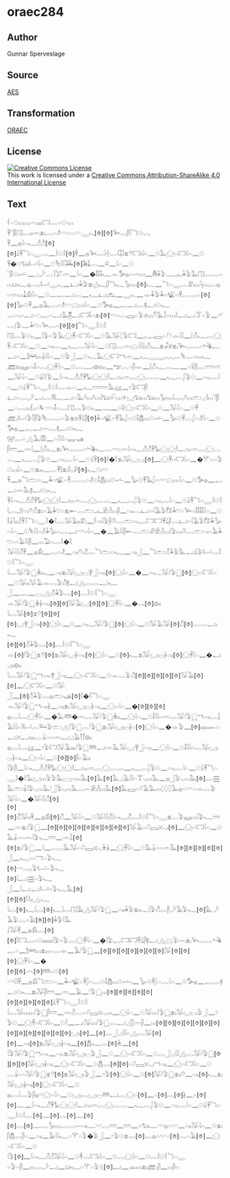 # oraec284

## Author

Gunnar Sperveslage

## Source

[AES](https://github.com/simondschweitzer/aes)

## Transformation

[ORAEC](https://oraec.github.io/)

## License

<a rel="license" href="http://creativecommons.org/licenses/by-sa/4.0/"><img alt="Creative Commons License" style="border-width:0" src="https://i.creativecommons.org/l/by-sa/4.0/88x31.png" /></a><br />This work is licensed under a <a rel="license" href="http://creativecommons.org/licenses/by-sa/4.0/">Creative Commons Attribution-ShareAlike 4.0 International License</a>

## Text

𓆳𓏏𓇳𓏥𓏥𓇹𓏤𓏤𓏤𓏤𓉐𓂋𓏏𓇳𓎆𓏥<br>
𓋹𓊹𓄤𓉔𓂋𓏤𓏤𓏛𓁷𓏤𓐙𓏏𓁦𓎟𓇯𓎟𓇾𓏤𓈅[⯑][⯑]𓅨𓂋𓋴𓌉𓆓𓇳𓈅𓈅<br>
𓋹𓈖𓐍𓇋𓏏𓆑𓀭𓀯[⯑][⯑]𓏙𓋹𓆓𓏏𓇾𓂋𓈖𓎛𓇳𓎛[⯑]𓋹𓈖𓐍𓅨𓂋𓇋𓏶𓐛𓎳𓁷𓄣𓉐𓏤𓇋𓏏𓈖𓇳𓅓𓈌𓏏𓉐𓇋𓏏𓈖𓇳<br>
𓋹�𓇳𓃒𓂡𓇋𓏏𓈖𓇳𓌸𓇋𓇋𓅒[⯑]𓅉𓍞𓂋𓈖𓍶𓈖𓇋𓏏𓈖𓇳<br>
𓊹𓄤𓇳𓏤𓌡𓈖𓈎𓌳𓐛𓌙𓅯𓏛𓈖𓇋𓏏𓈖�𓄤𓄤𓄤𓆑𓁹𓅜𓐍𓏏𓏛𓏥𓈖𓄟𓇓𓅱𓊃𓊵𓇓𓅱𓅓𓉔𓂋𓂋𓏏𓏥𓂓𓏤𓆑𓐍𓂋𓊪𓂡𓇾𓏤𓈅𓈖𓂞𓇓𓅱𓁷𓏤𓊨𓆑𓋴𓆓𓆑𓅭𓏥[⯑]𓆑𓈖𓆓𓏏𓇾𓐛𓁨𓏤𓏥𓆐𓏥𓐛𓐍𓏏𓏛𓏥𓍞𓀁𓇋𓏏𓈖𓇳𓊃𓉻𓂝𓂋𓈖𓆑𓂞𓃹𓈖𓇾𓏤𓈅𓈖𓁹𓇓𓅱𓇓𓏏𓆤𓏏𓋹𓐛𓐙𓏏[⯑][⯑]𓅭𓇳𓋹𓈖𓐍𓅓𓐙𓏏𓁦𓎟𓈍𓏥𓇋𓏏𓈖𓇳𓅜𓐍𓈖𓉻𓂝𓐛𓊢𓂝𓇳𓆑<br>
𓂋𓏏𓊪𓏏𓂝𓏏𓆇𓉻𓏏𓂝𓅓𓉥𓂝𓉐𓄤𓏏𓁷𓏤[⯑]𓎟𓏏𓂋𓈙𓏏𓅱𓂉𓏥𓎸𓅓𓎿𓏏𓏥𓎛𓂝𓂝𓀠𓏏𓅱𓈖𓄔𓐛𓊤𓅱𓊃𓇓𓈞𓏏𓅨𓂋𓏏[⯑][⯑]𓆓𓏏𓇾𓎛𓇳𓎛<br>
𓉔𓂋𓅱𓇳𓏤𓊪𓈖𓇋𓅱𓏏𓅱𓅓𓈌𓋹𓏏𓉐𓇋𓏏𓈖𓇳𓅓𓅮𓆭𓅱𓉐𓈖𓊪𓊃𓈙𓏏𓎅𓁹𓇋𓇋𓈖𓍛𓀯𓆑𓐛𓈌𓋹𓏏𓉐𓇋𓏏𓈖𓇳𓈖𓏏𓏤𓏤𓂋𓈖𓆑𓂋𓅮𓇋𓏏𓈖𓇳𓉔𓂋𓏛𓈍𓇋𓇋𓍛𓏤𓀯𓆑𓁷𓏤𓃗𓁷𓏤𓅨𓂋𓂋𓏏𓌝𓉻𓂝𓏏𓈖𓌀𓋞𓏥𓏇𓇋𓇋𓏏𓈖𓇳𓅱𓃀𓈖𓇳𓆑𓅓𓈌𓉐𓎔𓏛𓈖𓆑𓇾𓇾𓈅𓈅𓐛𓌸𓂋𓏏𓏥𓆑<br>
𓊏𓁶𓏤𓈐𓏏𓏤𓄤𓏏𓂋𓈌𓋹𓇋𓏏𓈖𓇳𓐛𓊃𓊪𓊗𓁶𓏤𓊪𓈖𓅠𓐛𓏏𓋴𓁹𓈖𓍛𓀯𓆑𓂋𓊃𓈖𓏏𓍰𓋴𓐛𓏠𓏌𓏌𓏌𓈖𓅮𓇋𓏏𓈖𓇳𓏇𓇋𓎗𓅱𓈖𓇋𓏏𓆑𓀭𓀯𓋹𓅊𓈌𓈌𓎛𓂝𓏭𓏛𓐛𓈌𓐛𓂋𓈖𓆑𓐛𓆄𓅱𓇳𓈖𓏏𓏭𓐛𓇋𓏏𓈖𓇳𓏙𓋹𓆓𓏏𓇾𓎛𓇳𓎛𓂋𓁹𓏏𓈖𓆑𓏠𓏌𓏌𓏌𓅓𓄚𓈖𓏌𓅱𓉐𓋴<br>
𓂞𓏏𓐙𓌳𓂝𓐛𓇎𓉻𓂝𓏏𓅓𓏐𓏥𓏊𓏥𓇋𓃒𓍯𓏥𓇬𓈋𓃒𓏥𓃒𓏥𓅭𓏥𓇋𓂋𓊪𓏊𓏥𓂧𓈎𓌙𓏥𓊹𓋴𓈖𓏏𓂋𓏥𓆴𓊪𓏏𓆰𓎟𓏏𓄤𓏏𓐛𓉔𓂋𓅱𓇳𓏤𓊪𓈖𓊃𓈖𓏏𓍰𓈌𓏏𓉐𓇋𓏏𓈖𓇳𓈖𓅮𓇋𓏏𓈖𓇳𓋹<br>
𓊏𓊪𓂡𓅱𓎿𓋴𓅱𓌸𓂋𓂋𓏏𓅱𓁷𓁶𓋹𓍑𓋴[⯑]𓇓𓏏𓆤𓏏𓋹𓅓𓆄𓏏𓇳𓄤𓆣𓏥𓇳𓌡𓈖𓅭𓇳𓋹𓐛𓆄𓏏𓁦𓇋𓏏𓈖𓇳𓅜𓐍𓈖𓉻𓂝𓏛𓐛𓊢𓂝𓇳𓏤𓆑<br>
𓈝𓐛𓏏𓂻𓅓𓏃𓈖𓏏𓍘𓇋𓇋𓏏𓈘𓊛<br>
𓋴𓏠𓈖𓏛𓇋𓈖𓍛𓀯𓆑𓁷𓏤𓅨𓂋𓂋𓏏𓌝𓆑𓐛𓂸𓏛𓇋𓏏𓆑𓀭𓀯𓋹𓅊𓈌𓈌𓎛𓂝𓏭𓏛𓐛𓈌𓐛𓂋𓈖𓆑𓐛𓆄𓅱𓇳𓈖𓏏𓏭𓐛𓇋𓏏𓈖𓇳𓏙𓋹[⯑]𓎛�𓎛𓁷𓏤𓅮𓈋𓊌𓏤[⯑]𓈖𓈌𓋹𓏏𓉐𓇋𓏏𓈖�𓄝𓏏𓏏𓅱𓇳𓏥𓇋𓏏𓈖𓇳𓁷𓏤𓆑𓐛𓋹𓌀𓁷𓏤𓆴𓊪𓀔[⯑]𓆑𓇳𓏤𓎟<br>
𓋹𓈖𓐍𓆓𓂧𓏏𓈖𓇓𓏏𓆤𓏏𓋹𓐛𓐙𓏏𓁦𓇳𓄤𓆣𓏥𓇳𓌡𓈖𓅭𓇳𓋹𓅓𓆄𓏏𓎟𓈍𓏥𓇋𓏏𓈖𓇳𓅜𓐍𓈖𓉻𓂝𓏛𓅓𓊢𓂝𓇳𓏤𓆑<br>
𓋹𓇋𓏏𓆑𓀭𓀯𓋹𓅊𓈌𓈌𓎛𓂝𓏭𓏛𓐛𓈌𓐛𓂋𓈖𓆑𓐛𓆄𓅱𓇳𓈖𓏏𓏭𓐛𓇋𓏏𓈖𓇳𓏙𓋹𓆓𓏏𓇾𓎛𓇳𓎛𓇛𓐛𓄂𓏏𓏤𓄣𓀯𓁷𓏤𓏏𓄿𓇓𓈞𓏏𓁷𓏤𓄡𓂋𓂧𓂜𓀀𓁐𓏥𓋴𓈖𓏏𓏤𓏤𓂋𓂞𓏏𓇋𓄿𓅱𓀗𓇓𓈞𓏏𓅨𓏏𓄤𓄤𓄤𓄤𓇋𓏏𓈖𓇳𓄤𓇍𓍘𓏤𓏤𓁐𓋹𓍘𓆓𓏏𓇾𓎛�𓎛𓐛𓅮𓄿𓏤𓏤𓁨𓏤𓈖𓆳𓏏𓏤𓇋𓅱𓋴𓌨𓂋𓂧𓏏𓏤𓉻𓉐𓉐𓋹𓍑𓋴𓂋𓂞𓏏𓇋𓄿𓅱𓀗𓇓𓅭𓏏𓇋𓏏𓈖𓇳𓌸𓇋𓇋𓏏𓁐𓇓𓅭𓏏𓐛𓂝𓎡𓏏𓇋𓏏𓈖�𓈖𓄿𓇋𓇋𓋴𓄡𓂋𓂧𓀔𓀀𓁐𓏥𓇋𓅱𓏥𓌨𓂋𓂧𓏏𓏤𓏏𓄿𓇓𓈞𓏏𓏏𓄿𓇋𓇋𓋴𓈖𓏥𓅐𓏏𓂋𓎛�𓎛<br>
𓅮𓇋𓇋𓀯𓋹𓈖𓐍𓀁𓈖𓐙𓏏𓁦𓈖𓏏𓏤𓏤𓄣𓏤𓀯𓂋𓆓𓂧𓏏𓆑𓈖𓏏𓏤𓏤𓃀𓈖𓆓𓂧𓀯𓇓𓅱𓅓𓂝𓍑𓅱𓂡𓂋𓎛𓇳𓎛𓆓𓏏𓇾<br>
𓇋𓂋𓅮𓎗𓅱𓉸𓇔𓏤𓏤𓈅𓈖𓏏𓏤𓏤𓁷𓏤𓅮𓈋𓏤𓊌𓋁𓃀𓏏𓏭[⯑]𓈌𓇋𓏏𓈖�𓈖𓏏𓆑𓅮𓎗𓅱𓉸[⯑]𓈌𓏏𓉐𓇋𓏏𓈖𓇳𓅮𓏤𓏤𓅮𓄿𓁹𓂋𓅱𓀯𓊢𓂝𓂻𓂋𓂋𓂝𓆑<br>
𓃀𓈖𓊃𓈖𓈀𓂻𓀯𓇓𓅱𓂋[⯑]𓂋𓎛𓇳𓎛𓆓𓏏𓇾<br>
𓁹𓅮𓎗𓅱𓉸𓇔𓋀𓏏𓏭[⯑][⯑]𓅮𓄿𓈋[⯑][⯑]𓈌𓋹𓇋𓏏𓈖�𓂋[⯑]𓊗𓏤𓏤<br>
𓇋𓂋𓅮[⯑]𓁷𓄣[⯑][⯑][⯑]𓈋𓋁𓃀𓏏𓏤𓏤[⯑]𓈌𓇋𓏏𓈖𓇳𓈖𓏏𓆑𓅮𓎗𓅱𓉸[⯑]𓈌𓇋𓏏𓈖𓇳𓅮𓄿𓅮[⯑]𓀯[⯑]𓂋𓂋𓂝𓏤𓆑<br>
[⯑][⯑]𓀯𓇓𓅱𓂋[⯑]𓂋𓎛𓇳𓎛𓆓𓏏𓇾<br>
𓁹[⯑]𓎗𓅱𓉸𓁷𓄣[⯑]𓁷𓏤𓅮𓈋𓋀𓏏𓏭[⯑]𓈌𓇋𓏏𓈖𓇳[⯑]𓆑𓁷𓅮𓈋𓏤𓊌𓋀𓏏𓏤𓏤[⯑]𓈌𓋹𓇋𓏏𓈖�𓂝𓈎𓏤𓏤𓊗𓏤𓏤<br>
𓇋𓂋𓅮𓎗𓅱𓉸𓎔𓏏𓏭𓋁𓃀𓏏𓏤𓏤𓈖𓈌𓏏𓉐𓇋𓏏𓈖𓇳𓁹𓂋𓅱𓀯[⯑][⯑][⯑][⯑][⯑]𓅮𓄿[⯑][⯑]𓈖𓈌𓉐𓇋𓏏𓈖𓇳𓅮<br>
𓃀𓈖[⯑]𓀯𓇓𓅱𓂋𓐍𓂧𓊛[⯑]𓎛�𓎛𓆓𓏏𓇾<br>
𓁹𓅮𓎗𓅱𓉸𓎔𓏏𓏤𓏤𓋀𓈖𓏏𓏤𓏤𓁷𓏤𓅮𓈋𓏤𓊌𓋀𓏏𓏤𓏤𓈖𓈌𓏏𓇋𓏏𓈖�[⯑][⯑][⯑]<br>
𓐍𓂋𓇋𓂋𓈌𓋹𓇋𓏏𓈖�𓅓𓆷�𓏛𓐛𓅮𓎗𓅱𓉸𓇔𓏤𓏤𓈖𓈌𓇋𓏏𓈖𓇳𓄤𓇋𓇋𓏏𓏛𓂋𓅮𓎗𓅱𓉸𓎔𓏏𓏤𓏤𓐛𓆼𓄿𓇋𓇋𓏏𓌙𓂡𓂋𓃛𓅱𓂧𓂻𓎗𓅱𓉸𓂋𓎗𓅱𓉸𓁷𓏤𓅮𓈋𓏤𓊌𓋀𓏏[⯑]𓈌𓇋𓏏𓈖�𓁹𓅱𓈖[⯑]𓏤𓏤𓏤𓏤𓏤𓏤𓆱𓏏𓂝𓏴𓂣𓏤𓏤𓏤𓏤𓐛𓏇𓏏𓏏𓏛𓂝𓈎𓄿𓋾𓋾𓊗𓏤𓏤<br>
𓐍𓂋𓇋𓂋𓄚𓈖𓏌𓅱𓉐𓅮𓄿𓏤𓏤𓏤𓏤𓎗𓅱𓉸𓆷𓂝𓏛𓅓𓅮𓈋𓋁𓃀𓏏𓏭𓈖𓈌𓇋𓏏𓈖𓇳𓄤𓇋𓇋𓏏𓂋𓅮𓈋𓏤𓊌𓋀𓏏𓏤𓏤𓈖𓈌𓏏𓇋𓏏𓈖𓇳[⯑][⯑]𓋴𓏏𓄿𓏤𓏤<br>
𓇋𓅱𓋴𓈖𓇋𓏏𓆑𓀭𓀯𓋹𓅊𓈌𓈌𓎛𓂝𓏭𓏛𓐛𓈌𓐛𓂋𓈖𓆑𓐛𓆄𓅱𓇳𓈖𓏏𓏭𓐛𓇋𓏏𓈖𓇳𓏙𓋹𓆓𓏏𓇾𓎛�𓎛𓅓𓈋𓏥𓅱𓅱𓅓𓈉𓏏𓏥𓅓[⯑]𓅓[⯑]𓅓𓈎𓄿𓇋𓇋𓏏𓀠𓈅𓏥𓅓𓈖𓐍𓃀𓅱𓈅𓏥𓅓[⯑]𓐛𓈗𓅓𓂧𓏇𓇋𓅱𓈅𓏥𓅓𓎗𓃀𓅱𓈅𓏥𓅓𓂋𓍿𓀀𓁐𓏥𓅓[⯑]𓅓𓈙𓏏𓍔𓄿𓅓𓏥𓆭𓆭𓆭𓅓𓐍𓏏𓎟𓏏𓁹𓂋𓅱𓅮𓇋𓏏𓈖�𓅮𓇋𓇋𓀯[⯑]<br>
[⯑][⯑]𓀯𓅮𓏤𓏤𓋹𓈖𓐍𓀁[⯑]𓀯𓈖𓅮𓇋𓏏𓈖𓇳𓅮𓇋𓇋𓀯𓇋𓏏𓆑𓀯𓂋𓎛𓇳𓎛𓆓𓏏𓇾𓁷𓂋𓅱𓈐𓏥𓇋𓅱𓆑𓏠𓈖𓏛𓁷𓏤𓎗𓅱𓉸𓈖[⯑][⯑][⯑][⯑][⯑][⯑][⯑][⯑][⯑]𓅮𓄿𓏏𓍔𓈙𓏴𓈅𓏤[⯑]𓈖𓈌𓏏𓉐𓇋𓏏𓈖𓇳<br>
𓅓𓏇𓏏𓏏𓏛𓇋𓅱𓆑𓏠𓈖𓏛𓍖[⯑][⯑]𓁷𓏤𓎗𓅱𓉸𓈖𓇋𓈖𓂋𓊌𓅓𓅮𓏏𓍔𓈙𓏴𓈅𓇔𓋀𓈖𓈌𓋹𓇋𓏏𓈖𓇳𓅓𓏇𓏏𓏏𓏛𓅓[⯑][⯑][⯑][⯑][⯑]<br>
𓃀𓈖𓆑𓏏𓏏𓄓𓏏𓅱𓆑<br>
[⯑]𓎡𓂋𓊪𓅱𓂡𓏏𓅱𓆑<br>
[⯑]𓇋𓂝𓈗𓏏𓅱𓆑<br>
𓃀𓈖𓇋𓂝𓂝𓂡𓏏𓅱𓆑𓅓[⯑]<br>
[⯑][⯑]𓎛𓎛𓏤𓏤𓂻𓆑<br>
𓇋𓂋[⯑]𓆑𓇋𓂋[⯑]𓆑𓇋𓂋𓉔𓄿𓂻𓅮𓎗𓅱𓉸𓈖𓏏𓏤𓏤𓇓𓅱𓁷𓏤𓆑𓇋𓅱𓀯𓂋𓋴𓌳𓄿𓅱𓆑[⯑]𓅓𓌳𓄿𓅱𓐛𓏏𓄿[⯑][⯑]𓇓𓅱𓇋𓅓<br>
𓄙𓅮𓋹𓈖𓐍𓀁𓐛[⯑][⯑]𓌐𓉐𓂋𓏏𓇳𓏤𓏤𓏤𓏤𓏤𓏤𓏤𓏤𓇋𓅱𓏏𓅱𓐛𓈌𓋹𓇋𓏏𓈖�𓇋𓅱𓉻𓉐𓉐𓋹𓍑𓋴𓊢𓂝𓂻𓈍𓅱𓏛𓁷𓏤𓅨𓂋𓂋𓌝𓉻𓏏𓈖𓌀𓋞𓏥𓁷𓏤𓊪𓏏𓂋𓁺𓈖𓄿𓎗𓅱𓉸𓈖[⯑][⯑][⯑][⯑][⯑][⯑][⯑]𓅮[⯑][⯑][⯑]𓈌𓋹𓇋𓏏𓈖�<br>
[⯑][⯑]𓇹[⯑]𓆷𓏏𓇳[⯑]<br>
𓎡𓇋𓇋𓋹𓈖𓐍𓀁𓆓𓂧𓏏𓈖𓇓𓏏𓆤𓏏𓋹𓆄𓏏𓐛𓇳𓄤𓆣𓏥𓇳𓌡𓏤𓈖𓅭𓇳𓋹𓆄𓏏𓐛𓇋𓏏𓈖𓇳𓅜𓐍𓈖𓉻𓐛𓊢𓂝𓇳𓏤𓆑𓁷𓏤𓅮𓋴𓏠𓈖𓏛𓈖𓄿𓈖𓎗𓅱𓉸𓏥[⯑][⯑][⯑][⯑][⯑]<br>
[⯑][⯑][⯑][⯑][⯑]𓏙𓋹𓆓𓏏𓇾𓎛𓇳𓎛<br>
𓇋𓂋𓅮𓏥𓏥𓎗𓅱𓉸𓋴𓏠𓈖𓏛𓀯𓂋𓏏𓍔𓈙𓏴𓈅𓏥𓈖𓈌𓇋𓏏𓈖𓇳𓅮𓏥𓎗𓅱𓉸𓁷𓏤𓅮𓈋𓊌𓏤𓅱𓃀𓈖𓏌𓅱𓇳𓈖𓈌𓋹𓏏𓉐𓇋𓏏𓈖𓇳𓎛𓈖𓂝𓅮𓏥𓎗𓅱𓉸𓂋𓂝𓈎𓂭𓂭𓏛𓋴𓈖𓏥[⯑][⯑][⯑][⯑][⯑][⯑][⯑][⯑][⯑][⯑][⯑][⯑][⯑][⯑]𓈋𓏤[⯑]𓈖[⯑]𓐛𓃀𓈎𓇋𓇋𓏏𓂻𓂋𓅮[⯑][⯑]𓈖𓏏𓏤𓏤[⯑]𓁷𓏤𓅮𓈋𓏤𓋀𓏏𓏤𓏤𓈖[⯑]𓆣𓆑𓂋[⯑]𓇔𓈖[⯑]<br>
𓇋𓅱𓅮𓎗𓅱𓉸𓎔𓏏𓏭𓈖𓏏𓏭𓁷𓏤𓅮𓈋𓏤𓊌𓅱𓃀𓈖𓇳𓈖𓈌𓏏𓉐𓇋𓏏𓈖𓇳𓐛𓃀𓈎𓇋𓇋𓂻𓂋𓅮𓎗𓅱𓉸[⯑][⯑][⯑]𓅮𓈋𓏤𓋀𓏏𓏤𓏤𓈖𓈌𓏏𓉐𓇋𓏏𓈖𓇳𓆣𓂋[⯑][⯑]𓏏𓍔𓈙𓏴𓈅𓏤𓎔𓏏𓏤𓏤𓈖𓈌𓏏𓉐𓇋𓏏𓈖𓇳<br>
𓐛𓏇𓏏𓏏𓅮𓎗𓅱𓉸𓁷𓄣[⯑]𓁷𓅮𓈋𓏤𓅱𓃀𓈖𓏌𓅱[⯑]𓈌𓇋𓏏𓈖𓇳[⯑]𓅮𓎗𓅱𓉸𓁷𓏤𓏤𓄣𓈖𓏏𓏤𓏤[⯑]𓆑𓁷𓏤𓅮𓈋𓏤𓋀𓏏𓏤𓏤[⯑]𓈌𓏏𓉐𓇋𓏏𓈖𓇳<br>
𓐍𓂋𓇋𓂋𓅱𓋴𓐍𓎺𓈌𓏏𓇋𓏏𓈖𓇳𓈋𓏤𓂋𓈋𓏤𓊌𓆷𓂝𓐛𓈌𓏏[⯑]𓈖𓏏[⯑]𓂋[⯑]𓋀𓈖𓏏[⯑][⯑]𓊃𓈖𓇋𓏏𓆑𓀯𓋹𓅊𓈌𓈌𓎛𓂝𓏭𓏛𓐛𓈌𓐛𓂋𓈖𓆑𓐛𓆄𓅱𓇳𓈖𓏏𓏭𓐛𓇋𓏏𓈖𓇳𓏙𓋹𓆓𓏏𓇾𓎛𓇳𓎛𓐛[⯑]𓊃[⯑]𓐛[⯑]𓊃[⯑][⯑]𓐛[⯑]𓊃𓐛𓅭𓏥𓐛𓂋𓍿𓏏𓏤𓏤𓊃𓎟𓐛𓏠𓈖𓏠𓈖𓏏𓃒𓊃𓎟𓐍𓏏𓎟𓈖𓏏𓏤𓏤𓅮𓇋𓏏𓈖𓇳𓁷𓏤𓋴𓆣𓂋𓋴𓏏𓈖𓏏𓏤𓏤𓈖𓄿𓇋𓇋𓆑𓏏𓄝𓏏𓅱�𓅱𓃀𓈖𓏌𓅱𓇳𓁷𓂋[⯑]𓐛𓐍𓏏𓎟𓏏[⯑]𓐛𓏏𓄿[⯑]𓈖𓈌𓏏𓉐𓇋𓏏𓈖𓇳<br>
𓇋𓅱[⯑]𓈖𓇋𓏏𓆑𓀯𓀯𓅮𓇋𓏏𓈖𓇳𓋹𓂋𓉐𓏤𓇋𓏏𓈖𓇳𓐛𓈌𓇋𓏏𓈖𓇳𓂋𓎛𓇳𓎛𓆓𓏏𓇾<br>
𓏏𓅱𓏏𓋴𓈖𓏥𓐙𓌳𓂝𓈖𓂓𓏤𓆑𓏏𓄝𓏏𓅱𓇶[⯑]𓂝𓈖𓁼𓏥𓁷𓏤𓊏𓊪𓋴𓈖𓏥𓋴𓏏<br>
